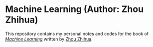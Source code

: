 # Machine Learning (Author: Zhou Zhihua)

This repository contains my personal notes and codes for the book of [_Machine Learning_](http://cs.nju.edu.cn/zhouzh/zhouzh.files/publication/MLbook2016.htm "Book information") written by [Zhou Zhihua](http://cs.nju.edu.cn/zhouzh/ "Author Personal Website"). 
